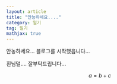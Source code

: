 ```yaml
---
layout: article
title: "안뇽하세요...."
category: 일기
tag: 일기
mathjax: true
---
```

안농하세요...
블로그를 시작했읍니다...

횐님덜.... 잘부탁드립니다...

$$
a = b+c
$$
